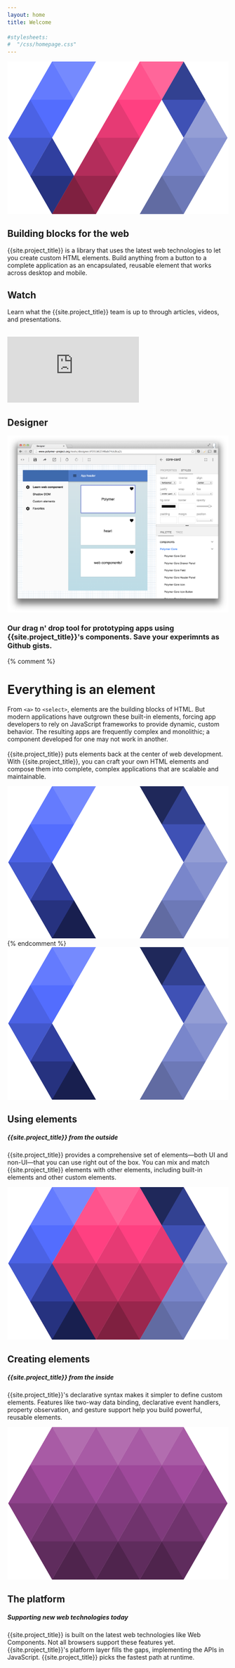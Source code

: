 ```yaml
---
layout: home
title: Welcome

#stylesheets:
#  "/css/homepage.css"
---
```


<!-- page specific stylesheet needs to be inline to the page so ajax injects it. -->
<link rel="stylesheet" href="/css/homepage.css" shim-shadowdom>

<section id="future" class="main-bg">
  <div class="panel left">
    <img src="/images/logos/p-logo.svg">
    <summary>
      <h1>Building blocks for the web</h1>
      <p>{{site.project_title}} is a library that uses the latest web technologies to let you create custom HTML elements. Build anything from a button to a complete application as an encapsulated, reusable element that works across desktop and mobile.</p>
      <polymer-ui-toolbar>
        <a href="/docs/start/getting-the-code.html">
          <paper-button icon="archive" label="Get {{site.project_title}}" raisedButton></paper-button>
        </a>
        <a href="/docs/start/usingelements.html">
          <paper-button icon="arrow-forward" label="Get started" raisedButton></paper-button>
        </a>
        <a href="https://github.com/polymer">
          <paper-button class="github" iconSrc="/images/picons/ic_social_github.png" label="View on Github"></paper-button>
        </a>
      </polymer-ui-toolbar>
    </summary>
  </div>
</section>
<section id="videos" class="main-purple">
  <div class="panel right">
    <summary>
      <h1>Watch</h1>
      <p>Learn what the {{site.project_title}} team is up to through articles, videos, and presentations.
      <br><br>
      <a href="/resources/video.html">
        <paper-button icon="arrow-forward" label="See more"></paper-button>
      </a>
      </p>
    </summary>
    <div class="video">
    <iframe src="https://www.youtube.com/embed/videoseries?list=PLRAVCSU_HVYu-zlRaqArF8Ytwz1jlMOIM&theme=light&controls=0" frameborder="0" allowfullscreen></iframe>
    </div>
  </div>
</section>
<section id="designer">
  <div class="panel">
    <summary>
      <h1>Designer</h1>
      <a href="http://www.polymer-project.org/tools/designer/#391b62346ab74dc8ca2c"><img src="/images/designer_screenshot.png"></a>
      <div>
        <h3>
        Our drag n' drop tool for prototyping apps using {{site.project_title}}'s  components. Save your experimnts as Github gists.
        </h3>
        <a href="http://www.polymer-project.org/tools/designer/#391b62346ab74dc8ca2c">
          <paper-button icon="arrow-forward" label="Try it" raisedButton></paper-button>
        </a>
      </div>
    </summary>
  </div>
</section>

{% comment %}
<!-- <section id="everything-element" class="main-purple">
  <!-- <nav class="bar" flexbox>
    <a href="#everything-element" flex>Return to the elegance of the element</a>
  </nav> -->
  <div class="panel right">
    <summary>
      <h1>Everything is an element</h1>
      <p>From <code>&lt;a&gt;</code> to <code>&lt;select&gt;</code>, elements are the building blocks of HTML. But modern applications have outgrown these built-in elements, forcing app developers to rely on JavaScript frameworks to provide dynamic, custom behavior.  The resulting apps are frequently complex and monolithic; a component developed for one may not work in another.
      <br><br>
      {{site.project_title}} puts elements back at the center of web development. With {{site.project_title}}, you can craft your own HTML elements and compose them into complete, complex applications that are scalable and maintainable.</p>
      <a href="/docs/start/everything.html">
        <paper-button icon="arrow-forward" label="Learn more"></paper-button>
      </a>
    </summary>
    <img src="/images/logos/p-elements.svg">
  </div>
</section>
{% endcomment %}

<section id="architecture">
 <!--  <nav class="bar" flexbox>
    <a href="#architecture">The architecture of {{site.project_title}}</a>
  </nav> -->
  <div class="panel">
    <summary>
      <div class="box">
        <img src="/images/logos/p-elements.svg">
      </div>
      <h1 class="elements-using">Using elements</h1>
      <h5>{{site.project_title}} from the outside</h5>
      <p>{{site.project_title}} provides a comprehensive set of elements—both UI and non-UI—that you can use right out of the box. You can mix and match {{site.project_title}} elements with other elements, including built-in elements and other custom elements.</p>
      <a href="/docs/start/usingelements.html">
        <paper-button icon="arrow-forward" label="Use our elements"></paper-button>
      </a>
    </summary>
    <summary>
      <div class="box">
        <img src="/images/logos/p-create-elements.svg">
      </div>
      <h1 class="elements-creating">Creating elements</h1>
      <h5>{{site.project_title}} from the inside</h5>
      <p>{{site.project_title}}'s declarative syntax makes it simpler to define custom elements. Features like two-way data binding, declarative event handlers, property observation, and gesture support help you build powerful, reusable elements.</p>
      <a href="/docs/start/creatingelements.html">
        <paper-button icon="arrow-forward" label="Build your own"></paper-button>
      </a>
    </summary>
    <summary>
      <div class="box">
        <img src="/images/logos/p-platform.svg">
      </div>
      <h1 class="platform">The platform</h1>
      <h5>Supporting new web technologies today</h5>
      <p>{{site.project_title}} is built on the latest web technologies like Web Components. Not all browsers support these features yet. {{site.project_title}}'s platform layer fills the gaps, implementing the APIs in JavaScript. {{site.project_title}} picks the fastest path at runtime.</p>
      <a href="/docs/start/platform.html">
        <paper-button icon="arrow-forward" label="Use the platform"></paper-button>
      </a>
    </summary>
  </div>
</section>
